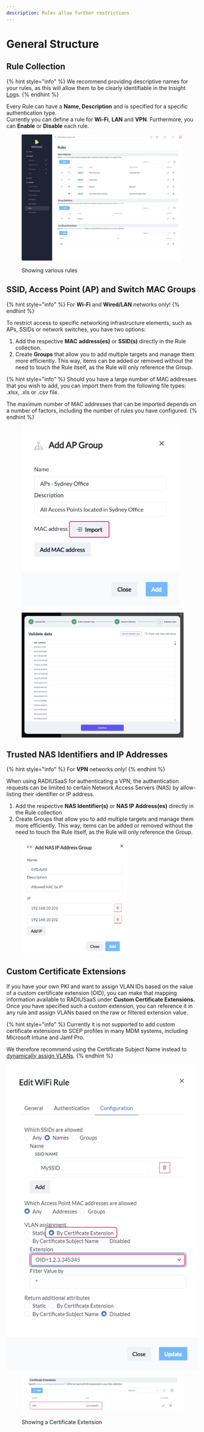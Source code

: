 ```yaml
---
description: Rules allow further restrictions
---
```


# General Structure

## Rule Collection

{% hint style="info" %}
We recommend providing descriptive names for your rules, as this will allow them to be clearly identifiable in the Insight [Log](../../insights/log.md)s.
{% endhint %}

Every Rule can have a **Name, Description** and is specified for a specific authentication type.\
Currently you can define a rule for **Wi-Fi**, **LAN** and **VPN**. Furthermore, you can **Enable** or **Disable** each rule.

<figure><img src="../../../../.gitbook/assets/image (389).png" alt=""><figcaption><p>Showing various rules</p></figcaption></figure>

## SSID, Access Point (AP) and Switch MAC Groups

{% hint style="info" %}
For **Wi-Fi** and **Wired/LAN** networks only!
{% endhint %}

To restrict access to specific networking infrastructure elements, such as APs, SSIDs or network switches, you have two options:&#x20;

1. Add the respective **MAC** **address(es)** or **SSID(s)** directly in the Rule collection.
2. Create **Groups** that allow you to add multiple targets and manage them more efficiently. This way, items can be added or removed without the need to touch the Rule itself, as the Rule will only reference the Group.&#x20;

{% hint style="info" %}
Should you have a large number of MAC addresses that you wish to add, you can import them from the following file types: .xlsx, .xls or .csv file.

The maximum number of MAC addresses that can be imported depends on a number of factors, including the number of rules you have configured.
{% endhint %}

<figure><img src="../../../.gitbook/assets/image (33).png" alt="" width="413"><figcaption></figcaption></figure>

<figure><img src="../../../.gitbook/assets/image (34).png" alt=""><figcaption></figcaption></figure>

## Trusted NAS Identifiers and IP Addresses

{% hint style="info" %}
For **VPN** networks only!
{% endhint %}

When using RADIUSaaS for authenticating a VPN, the authentication requests can be limited to certain Network Access Servers (NAS) by allow-listing their identifier or IP address.&#x20;

1. Add the respective **NAS Identifier(s)** or **NAS IP Address(es)** directly in the Rule collection
2. Create Groups that allow you to add multiple targets and manage them more efficiently. This way, items can be added or removed without the need to touch the Rule itself, as the Rule will only reference the Group.&#x20;

<figure><img src="../../../../.gitbook/assets/image (30).png" alt="" width="278"><figcaption></figcaption></figure>

## Custom Certificate Extensions

If you have your own PKI and want to assign VLAN IDs based on the value of a custom certificate extension (OID), you can make that mapping information available to RADIUSaaS under **Custom Certificate Extensions.** Once you have specified such a custom extension, you can reference it in any rule and assign VLANs based on the raw or filtered extension value.

{% hint style="info" %}
Currently it is not supported to add custom certificate extensions to SCEP profiles in many MDM systems, including Microsoft Intune and Jamf Pro.

We therefore recommend using the Certificate Subject Name instead to [dynamically assign VLANs](./#vlan-assignment).
{% endhint %}

![Showing VLAN assignment by Certificate Extension](../../../../.gitbook/assets/2024-05-28_10h41_47.png)

<figure><img src="../../../../.gitbook/assets/image (21).png" alt=""><figcaption><p>Showing a Certificate Extension</p></figcaption></figure>

